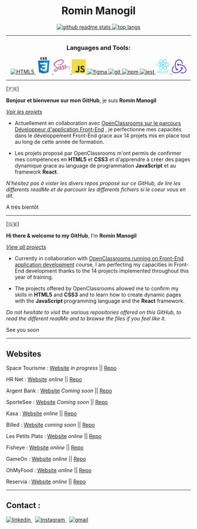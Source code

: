 <h1 align="middle">Romin Manogil</h1>
<p align="middle">
   <a href="https://github.com/RominM?tab=repositories">
	<img src="https://github-readme-stats.vercel.app/api?username=RominM&theme=vue&count_private=true&show_icons=true&hide=issues" alt="github readme stats" height="130"/>
   </a>
   <a href="https://github.com/RominM?tab=repositories">
	<img src="https://github-readme-stats.anuraghazra1.vercel.app/api/top-langs/?username=RominM&theme=vue&layout=compact" alt="top langs" height="130"/>
   </a>
</p>

---

<h3 align="middle">Languages and Tools:</h3>
<p align="center">
	<a href="https://developer.mozilla.org/fr/docs/Web/HTML" target="_blank" rel="noreferrer"> 
		<img src="https://www.vectorlogo.zone/logos/w3_html5/w3_html5-icon.svg" alt="HTML5" width="37" height="37" /> 
	</a>
	<a href="https://www.w3schools.com/css/" target="_blank" rel="noreferrer"> 
		<img src="https://raw.githubusercontent.com/devicons/devicon/master/icons/css3/css3-original-wordmark.svg" alt="css3" width="45" height="45" /> 
	</a>
 	<a href="https://sass-lang.com" target="_blank" rel="noreferrer"> 
   		<img src="https://raw.githubusercontent.com/devicons/devicon/master/icons/sass/sass-original.svg" alt="sass" width="45" height="45"/> 
 	</a>
 	<a href="https://developer.mozilla.org/en-US/docs/Web/JavaScript" target="_blank" rel="noreferrer"> 
  		<img src="https://raw.githubusercontent.com/devicons/devicon/master/icons/javascript/javascript-original.svg" alt="javascript" width="40" height="40"/> 
 	</a> 
 	<a href="https://www.figma.com/" target="_blank" rel="noreferrer"> 
  		<img src="https://www.vectorlogo.zone/logos/figma/figma-icon.svg" alt="figma" width="40" height="40"/> 
 	</a>
 	<a href="https://git-scm.com/" target="_blank" rel="noreferrer"> 
  		<img src="https://www.vectorlogo.zone/logos/git-scm/git-scm-icon.svg" alt="git" width="40" height="40"/> 
 	</a> 
	<a href="https://www.npmjs.com/" target="_blank" rel="noreferrer"> 
  		<img src="https://www.vectorlogo.zone/logos/npmjs/npmjs-ar21.svg" alt="npm" width="40" height="40"/> 
 	</a>
	<a href="https://jestjs.io" target="_blank" rel="noreferrer"> 
  		<img src="https://www.vectorlogo.zone/logos/jestjsio/jestjsio-icon.svg" alt="jest" width="40" height="40"/> 
 	</a> 
 	<a href="https://reactjs.org/" target="_blank" rel="noreferrer"> 
  		<img src="https://raw.githubusercontent.com/devicons/devicon/master/icons/react/react-original-wordmark.svg" alt="react" width="40" height="40"/> 
 	</a> 
 	<a href="https://redux.js.org" target="_blank" rel="noreferrer"> 
  		<img src="https://raw.githubusercontent.com/devicons/devicon/master/icons/redux/redux-original.svg" alt="redux" width="40" height="40"/> 
 	</a> 
</p>

---

[:fr:]

<p><strong>Bonjour et bienvenue sur mon GitHub</strong>, je suis <strong>Romin Manogil</strong></p>
<a href="#websites"><em>Voir les projets</em></a>

  * Actuellement en collaboration avec [OpenClassrooms sur le parcours Développeur d'application Front-End](https://openclassrooms.com/fr/paths/516-developpeur-dapplication-javascript-react) , je perfectionne mes capacités dans le développement Front-End grace aux 14 projets mis en place tout au long de cette année de formation.
  
  * Les projets proposé par OpenClassrooms m'ont permis de confirmer mes compétences en **HTML5** et **CSS3** et d'apprendre à créer des pages dynamique grace au language de programmation **JavaScript** et au framework **React**.
  
 *N'hésitez pas à vister les divers repos proposé sur ce GitHub, de lire les differents readMe et de parcourir les differents fichiers si le coeur vous en dit.*
 
 A très bientôt

** **

[:uk:]

<p><strong>Hi there & welcome to my GitHub</strong>, I’m <strong>Romin Manogil</strong></p>
<a href="#websites"><em>View all projects</em></a>

  * Currently in collaboration with [OpenClassrooms running on Front-End application development](https://openclassrooms.com/fr/paths/516-developpeur-dapplication-javascript-react) course, I am perfecting my capacities in Front-End development thanks to the 14 projects implemented throughout this year of training.
  
  * The projects offered by OpenClassrooms allowed me to confirm my skills in **HTML5** and **CSS3** and to learn how to create dynamic pages with the **JavaScript** programming language and the **React** framework.
  
 *Do not hesitate to visit the various repositories offered on this GitHub, to read the different readMe and to browse the files if you feel like it.*
 
 See you soon
 
 ---
 
 ## Websites
 
  Space Tourisme :
 [Website](https://space-tourisme-rm.netlify.app/) <em>in progress</em> ||
 [Repo](https://github.com/RominM/space-tourisme) 
 
  HR Net :
 [Website](https://hrrnet-rm.netlify.app/) <em>online</em> ||
 [Repo](https://github.com/RominM/RominManogil_14_22032022)
 
  Argent Bank :
 [Website]() <em>Coming soon</em> ||
 [Repo](https://github.com/RominM/rominmanogil_13_14032022)
 
 SporteSee :
 [Website](https://sportsee-rm.netlify.app/user/12) <em>Coming soon</em> ||
 [Repo](https://github.com/RominM/rominmanogil_12_03022022)
 
  Kasa :
 [Website](https://rominmanogil-p11-kasa.netlify.app/) <em>online</em> ||
 [Repo](https://github.com/RominM/rominmanogil_11_18012022)
 
  Billed :
 [Website](https://rominm.github.io/Billed-app-FR/) <em>coming soon</em> ||
 [Repo](https://github.com/RominM/RominManogil_09_22112021)
 
  Les Petits Plats : 
 [Website](https://rominm.github.io/RominManogil_07_13092021/) <em>online</em> ||
 [Repo](https://github.com/RominM/RominManogil_07_13092021)
 
 Fisheye : 
 [Website](https://rominm.github.io/RominManogil_06_07062021/) <em>online</em> ||
 [Repo](https://github.com/RominM/RominManogil_06_07062021)
 
 GameOn :
 [Website](https://rominm.github.io/RominManogil_04_18032021/) <em>online</em> ||
 [Repo](https://github.com/RominM/RominManogil_04_18032021)
 
 OhMyFood : 
 [Website](https://rominm.github.io/RominManogil_03_18032021/) <em>online</em> ||
 [Repo](https://github.com/RominM/RominManogil_03_18032021)
 
 Reservia :
 [Website](https://rominm.github.io/RominManogil_2_08022021/) <em>online</em> ||
 [Repo](https://github.com/RominM/RominManogil_2_08022021)

 ---
 
 ## Contact :
 <p>
 	<a href="https://www.linkedin.com/in/romin-manogil-48aa3ab8/" target="_blank" rel="noreferrer noopener"> 
  		<img src="https://www.vectorlogo.zone/logos/linkedin/linkedin-icon.svg" alt="linkedin" width="30" height="30"/> 
 	</a>
	&nbsp;
 	<a href="https://www.instagram.com/romin_manogil/?hl=fr" target="_blank" rel="noreferrer noopener"> 
  		<img src="https://www.vectorlogo.zone/logos/instagram/instagram-icon.svg" alt="instagram" width="30" height="30"/> 
 	</a>
	&nbsp;
 	<a href="mailto:rominmanogil.off@gmail.com" target="_blank" rel="noreferrer noopener"> 
  		<img src="https://www.vectorlogo.zone/logos/gmail/gmail-icon.svg" alt="gmail" width="30" height="30"/> 
	</a>
</p>
 
